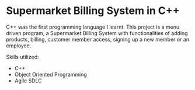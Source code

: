 # Supermarket Billing System in C++
C++ was the first programming language I learnt. This project is a menu driven program, a Supermarket Billing System with functionalities of adding products, billing, customer member access, signing up a new member or an employee.

Skills utilized:
* C++
* Object Oriented Programming
* Agile SDLC
